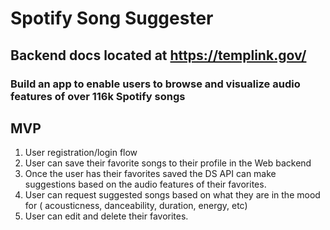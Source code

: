 # Spotify Song Suggester

## Backend docs located at **<https://templink.gov/>**

### Build an app to enable users to browse and visualize audio features of over 116k Spotify songs

## MVP

1. User registration/login flow
2. User can save their favorite songs to their profile in the Web backend
3. Once the user has their favorites saved the DS API can make suggestions based on the audio features of their favorites.
4. User can request suggested songs based on what they are in the mood for ( acousticness, danceability, duration, energy, etc)
5. User can edit and delete their favorites.
